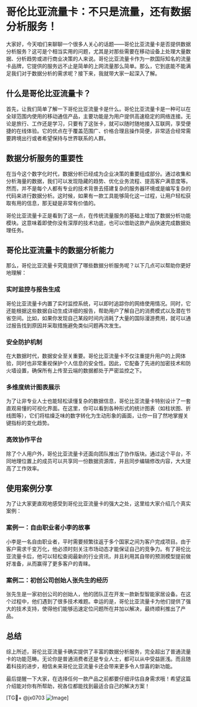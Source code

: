 # 哥伦比亚流量卡：不只是流量，还有数据分析服务！

大家好，今天咱们来聊聊一个很多人关心的话题——哥伦比亚流量卡是否提供数据分析服务？这可是个相当实用的问题，尤其是对那些需要在移动设备上处理大量数据、分析趋势或进行商业决策的人来说。哥伦比亚流量卡作为一款国际知名的流量卡品牌，它提供的服务远不止是简单的上网流量那么简单。那么，它到底能不能满足我们对于数据分析的需求呢？接下来，我就带大家一起深入了解。

## 什么是哥伦比亚流量卡？

首先，让我们简单了解一下哥伦比亚流量卡是什么。哥伦比亚流量卡是一种可以在全球范围内使用的移动通信产品，主要功能是为用户提供高速稳定的网络连接。无论是旅行、工作还是学习，只要有了这张卡，就可以随时随地接入互联网，享受便捷的在线体验。它的优点在于覆盖范围广、价格合理且操作简便，非常适合经常需要跨境出行或者希望保持与世界联系的人群。

## 数据分析服务的重要性

在当今这个数字化时代，数据分析已经成为企业决策的重要组成部分。通过收集和分析海量的数据，我们可以发现隐藏的趋势、优化业务流程、提高客户满意度等。然而，并不是每个人都有专业的技术背景去搭建复杂的服务器环境或是编写复杂的代码来进行数据分析。这时候，如果有一款工具能够简化这一过程，让用户轻松获取有用的信息，那无疑是非常有价值的。

哥伦比亚流量卡正是看到了这一点，在传统流量服务的基础上增加了数据分析功能模块。这意味着即使你没有深厚的技术功底，也可以借助这款产品快速完成数据处理任务。

## 哥伦比亚流量卡的数据分析能力

那么，哥伦比亚流量卡究竟提供了哪些数据分析服务呢？以下几点可以帮助你更好地理解：

### 实时监控与报告生成
哥伦比亚流量卡内置了实时监控系统，可以即时追踪你的网络使用情况。同时，它还能根据这些数据自动生成详细的报告，帮助用户了解自己的消费模式以及潜在节省空间。比如，如果你发现自己某段时间内消耗了大量的国际漫游费用，就可以通过报告找到原因并采取措施避免类似问题再次发生。

### 安全防护机制
在大数据时代，数据安全至关重要。哥伦比亚流量卡不仅注重提升用户的上网体验，同时也非常重视保护个人信息的安全性。因此，它配备了先进的加密技术和防火墙设置，确保所有上传至云端的数据都处于严密监控之下。

### 多维度统计图表展示
为了让非专业人士也能轻松读懂复杂的数据信息，哥伦比亚流量卡特别设计了一套直观易懂的可视化界面。在这里，你可以看到各种形式的统计图表（如柱状图、折线图等），它们将枯燥乏味的数字转化为生动形象的画面，让你一目了然地掌握关键指标的变化趋势。

### 高效协作平台
除了个人用户外，哥伦比亚流量卡还面向团队推出了协作版块。通过这个平台，不同地理位置上的成员可以共享同一份数据资源库，并且同步编辑修改内容，大大提高了工作效率。

## 使用案例分享

为了让大家更直观地感受到哥伦比亚流量卡的强大之处，这里给大家介绍几个真实案例：

### 案例一：自由职业者小李的故事
小李是一名自由职业者，平时需要频繁往返于多个国家之间为客户完成项目。由于客户需求千变万化，他必须时刻关注市场动态才能保证自己的竞争力。有了哥伦比亚流量卡后，他可以轻松查阅最新的行业资讯，并且利用其自带的预测模型提前做好准备，从而赢得了更多客户的青睐。

### 案例二：初创公司创始人张先生的经历
张先生是一家初创公司的创始人，他的团队正在开发一款新型智能家居设备。在这个过程中，他们遇到了很多技术难题。幸运的是，哥伦比亚流量卡为他们提供了强大的技术支持，使得他们能够迅速定位问题所在并加以解决，最终顺利推出了产品。

## 总结

综上所述，哥伦比亚流量卡确实提供了丰富的数据分析服务，完全超出了普通流量卡的功能范畴。无论你是普通消费者还是专业人士，都可以从中受益匪浅。而且随着科技的进步，相信未来哥伦比亚流量卡还会带来更多令人惊喜的新功能。

最后提醒一下大家，在选择任何一款产品之前都要仔细评估自身需求哦！希望这篇介绍能对你有所帮助，祝各位都能找到最适合自己的解决方案！

[TG💪+ @jx0703 ![Image](https://github.com/user-attachments/assets/dbca1d08-cadb-493c-b0ec-ad6f7a83f270)]